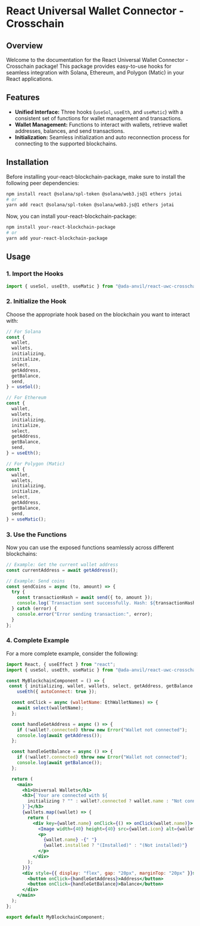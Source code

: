 # React Universal Wallet Connector - Crosschain

## Overview

Welcome to the documentation for the React Universal Wallet Connector - Crosschain package! This package provides easy-to-use hooks for seamless integration with Solana, Ethereum, and Polygon (Matic) in your React applications.

## Features

- **Unified Interface:** Three hooks (`useSol`, `useEth`, and `useMatic`) with a consistent set of functions for wallet management and transactions.
- **Wallet Management:** Functions to interact with wallets, retrieve wallet addresses, balances, and send transactions.
- **Initialization:** Seamless initialization and auto reconnection process for connecting to the supported blockchains.

## Installation

Before installing your-react-blockchain-package, make sure to install the following peer dependencies:

```bash
npm install react @solana/spl-token @solana/web3.js@1 ethers jotai
# or
yarn add react @solana/spl-token @solana/web3.js@1 ethers jotai
```

Now, you can install your-react-blockchain-package:

````bash
npm install your-react-blockchain-package
# or
yarn add your-react-blockchain-package
````

## Usage

### 1. Import the Hooks

```jsx
import { useSol, useEth, useMatic } from "@ada-anvil/react-uwc-crosschain";
````

### 2. Initialize the Hook

Choose the appropriate hook based on the blockchain you want to interact with:

```jsx
// For Solana
const {
  wallet,
  wallets,
  initializing,
  initialize,
  select,
  getAddress,
  getBalance,
  send,
} = useSol();

// For Ethereum
const {
  wallet,
  wallets,
  initializing,
  initialize,
  select,
  getAddress,
  getBalance,
  send,
} = useEth();

// For Polygon (Matic)
const {
  wallet,
  wallets,
  initializing,
  initialize,
  select,
  getAddress,
  getBalance,
  send,
} = useMatic();
```

### 3. Use the Functions

Now you can use the exposed functions seamlessly across different blockchains:

```jsx
// Example: Get the current wallet address
const currentAddress = await getAddress();

// Example: Send coins
const sendCoins = async (to, amount) => {
  try {
    const transactionHash = await send({ to, amount });
    console.log(`Transaction sent successfully. Hash: ${transactionHash}`);
  } catch (error) {
    console.error("Error sending transaction:", error);
  }
};
```

### 4. Complete Example

For a more complete example, consider the following:

```jsx
import React, { useEffect } from "react";
import { useSol, useEth, useMatic } from "@ada-anvil/react-uwc-crosschain";

const MyBlockchainComponent = () => {
 const { initializing, wallet, wallets, select, getAddress, getBalance } =
    useEth({ autoConnect: true });

  const onClick = async (walletName: EthWalletNames) => {
    await select(walletName);
  };

  const handleGetAddress = async () => {
    if (!wallet?.connected) throw new Error("Wallet not connected");
    console.log(await getAddress());
  };

  const handleGetBalance = async () => {
    if (!wallet?.connected) throw new Error("Wallet not connected");
    console.log(await getBalance());
  };

  return (
    <main>
      <h1>Universal Wallets</h1>
      <h3>{`Your are connected with ${
        initializing ? "" : wallet?.connected ? wallet.name : "Not connected"
      }`}</h3>
      {wallets.map((wallet) => {
        return (
          <div key={wallet.name} onClick={() => onClick(wallet.name)}>
            <Image width={40} height={40} src={wallet.icon} alt={wallet.name} />
            <p>
              {wallet.name} -{" "}
              {wallet.installed ? "(Installed)" : "(Not installed)"}
            </p>
          </div>
        );
      })}
      <div style={{ display: "flex", gap: "20px", marginTop: "20px" }}>
        <button onClick={handleGetAddress}>Address</button>
        <button onClick={handleGetBalance}>Balance</button>
      </div>
    </main>
  );
};

export default MyBlockchainComponent;
```
